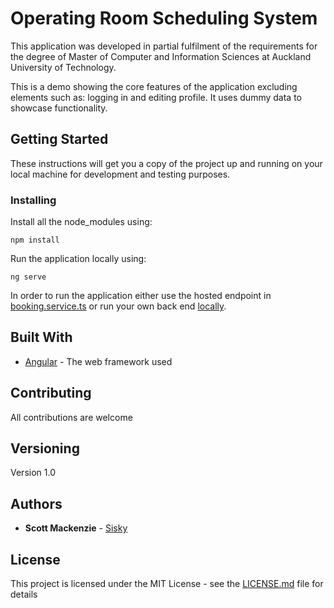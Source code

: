 # Operating Room Scheduling System

This application was developed in partial fulfilment of the requirements for the degree of Master of Computer and Information Sciences at Auckland University of Technology.

This is a demo showing the core features of the application excluding elements such as: logging in and editing profile. It uses dummy data to showcase functionality.

## Getting Started

These instructions will get you a copy of the project up and running on your local machine for development and testing purposes.

### Installing

Install all the node_modules using:

```
npm install
```

Run the application locally using:

```
ng serve
```

In order to run the application either use the hosted endpoint in [booking.service.ts](https://github.com/Sisky/Magik/blob/master/src/app/services/booking.service.ts) or run your own back end
[locally](https://github.com/Sisky/Magik-API).


## Built With

* [Angular](https://angular.io/) - The web framework used


## Contributing

All contributions are welcome

## Versioning

Version 1.0

## Authors

* **Scott Mackenzie** - [Sisky](https://github.com/Sisky)


## License

This project is licensed under the MIT License - see the [LICENSE.md](LICENSE.md) file for details

